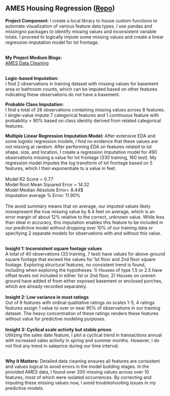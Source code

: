 ## AMES Housing Regression ([Repo](https://github.com/JamesDargan/AMES))

**Project Component:**
I create a local library to house custom functions to automate visualization of various feature data types. I use pandas and missingno packages to identify missing values and inconsistent variable totals. I proceed to logically impute some missing values and create a linear regression imputation model for lot frontage.
<br><br>

**My Project Medium Blogs:**<br>
[AMES Data Cleaning]()<br>
<br>


**Logic-based Imputation:**<br>
I find 2 observations in training dataset with missing values for basement area or bathroom counts, which can be imputed based on other features indicating these observations do not have a basement.
<br>

**Probable Class Imputation:**<br>
I find a total of 28 observations containing missing values across 8 features. I single-value impute 7 categorical features and 1 continuous feature with probability > 90% based on class identity derived from related categorical features.
<br>

**Multiple Linear Regression Imputation Model:**
After extensive EDA and some logistic regression models, I find no evidence that these values are not missing at random. After performing EDA on features related to lot shape, size, and location, I create a regression imputation model for 490 observations missing a value for lot frontage (330 training, 160 test). My regression model imputes the log transform of lot frontage based on 5 features, which I then exponentiate to a value in feet.
<br><br>
Model R2 Score = 0.77 <br>
Model Root Mean Squared Error = 14.32 <br>
Model Median Absolute Error= 8.44$ <br>
Imputation average % Error: 11.90% <br>
<br>
The avoid summary means that on average, our imputed values likely misrepresent the true missing value by 8.4 feet on average, which is an error margin of about 12% relative to the correct, unknown value. While less than ideal in accuracy, this imputation enables this feature to be included in our predictive model without dropping over 10% of our training data or specifying 2 separate models for observations with and without this value.
<br><br>



**Insight 1: Inconsistent square footage values**<br>
A total of 40 observations (33 training, 7 test) have values for above-ground square footage that exceed the values for 1st floor and 2nd floor square footage. Exploring structural features, no consistent trend is found, including when exploring the hypotheses: 1) Houses of type 1.5 or 2.5 have offset levels not included in either 1st or 2nd floor, 2) Houses on uneven ground have added sf from either exposed basement or enclosed porches, which are already recorded separately.
<br><br>
**Insight 2: Low variance in most ratings**<br>
Out of 9 features with ordinal qualitative ratings on scales 1-5, 4 ratings features assign 1 value to over or near 95% of observations in our training dataset. The heavy concentration of these ratings renders these features without value for predictive modeling purposes.
<br><br>
**Insight 3: Cyclical scale activity but stable prices**<br>
Utilizing the sales date feature, I plot a cyclical trend in transactions annual with increased sales activity in spring and summer months. However, I do not find any trend in saleprice during our time interval.
<br><br>

**Why It Matters:** Detailed data cleaning ensures all features are consistent and values logical to avoid errors in the model building stages. In the provided AMES data, I found over 200 missing values across over 10 features, most of which were isolated occurrences. By correcting and imputing these missing values now, I avoid troubleshooting issues in my predictive models.
<br><br>
